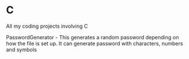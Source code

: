# C
All my coding projects involving C

PasswordGenerator - This generates a random password depending on how the file is set up.
                    It can generate password with characters, numbers and symbols
